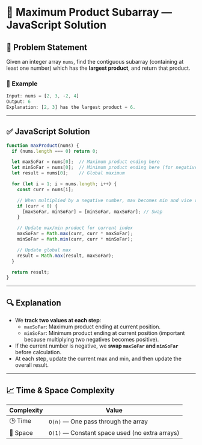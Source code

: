 # 🧮 Maximum Product Subarray — JavaScript Solution

## 🚩 Problem Statement

Given an integer array `nums`, find the contiguous subarray (containing at least one number) which has the **largest product**, and return that product.

### 🧪 Example

```js
Input: nums = [2, 3, -2, 4]
Output: 6
Explanation: [2, 3] has the largest product = 6.
```

---

## ✅ JavaScript Solution

```javascript
function maxProduct(nums) {
  if (nums.length === 0) return 0;

  let maxSoFar = nums[0];  // Maximum product ending here
  let minSoFar = nums[0];  // Minimum product ending here (for negative numbers)
  let result = nums[0];    // Global maximum

  for (let i = 1; i < nums.length; i++) {
    const curr = nums[i];

    // When multiplied by a negative number, max becomes min and vice versa
    if (curr < 0) {
      [maxSoFar, minSoFar] = [minSoFar, maxSoFar]; // Swap
    }

    // Update max/min product for current index
    maxSoFar = Math.max(curr, curr * maxSoFar);
    minSoFar = Math.min(curr, curr * minSoFar);

    // Update global max
    result = Math.max(result, maxSoFar);
  }

  return result;
}
```

---

## 🔍 Explanation

- We **track two values at each step**:
  - `maxSoFar`: Maximum product ending at current position.
  - `minSoFar`: Minimum product ending at current position (important because multiplying two negatives becomes positive).
- If the current number is negative, we **swap `maxSoFar` and `minSoFar`** before calculation.
- At each step, update the current max and min, and then update the overall result.

---

## 📈 Time & Space Complexity

| Complexity | Value |
|------------|-------|
| 🕒 Time     | `O(n)` — One pass through the array |
| 💾 Space    | `O(1)` — Constant space used (no extra arrays) |
